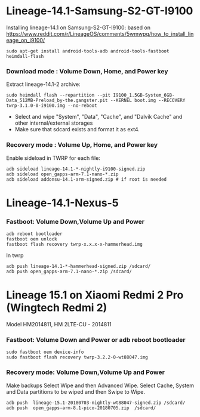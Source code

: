 # Lineage-14.1-Samsung-S2-GT-I9100
Installing lineage-14.1 on Samsung-S2-GT-I9100: based on https://www.reddit.com/r/LineageOS/comments/5wmwpq/how_to_install_lineage_on_i9100/

` sudo apt-get install android-tools-adb android-tools-fastboot heimdall-flash `

### Download mode : Volume Down, Home, and Power key
Extract lineage-14.1-2 archive:

`sudo heimdall flash --repartition --pit I9100_1.5GB-System_6GB-Data_512MB-Preload_by-the.gangster.pit --KERNEL boot.img --RECOVERY twrp-3.1.0-0-i9100.img --no-reboot`

* Select and wipe  "System", "Data", "Cache", and "Dalvik Cache" and other internal/external storages
* Make sure that sdcard exists and format it as ext4.

### Recovery mode : Volume Up, Home, and Power key
Enable sideload in TWRP for each file:
```
adb sideload lineage-14.1-*-nightly-i9100-signed.zip
adb sideload open_gapps-arm-7.1-nano-*.zip
adb sideload addonsu-14.1-arm-signed.zip # if root is needed
```

# Lineage-14.1-Nexus-5

### Fastboot: Volume Down,Volume Up and Power

```
adb reboot bootloader
fastboot oem unlock
fastboot flash recovery twrp-x.x.x-x-hammerhead.img
```
In twrp
```
adb push lineage-14.1-*-hammerhead-signed.zip /sdcard/
adb push open_gapps-arm-7.1-nano-*.zip /sdcard/

```


# Lineage 15.1 on Xiaomi Redmi 2 Pro (Wingtech Redmi 2) 
Model HM2014811, HM 2LTE-CU -  2014811
### Fastboot: Volume Down and Power or adb reboot bootloader
```
sudo fastboot oem device-info
sudo fastboot flash recovery twrp-3.2.2-0-wt88047.img
```
### Recovery mode: Volume Down,Volume Up and Power
Make backups 
Select Wipe and then Advanced Wipe.
Select Cache, System and Data partitions to be wiped and then Swipe to Wipe.
```
adb push  lineage-15.1-20180703-nightly-wt88047-signed.zip /sdcard/
adb push  open_gapps-arm-8.1-pico-20180705.zip  /sdcard/
```


